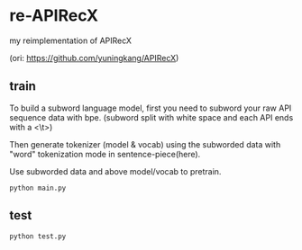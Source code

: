 # re-APIRecX

my reimplementation of APIRecX

(ori: https://github.com/yuningkang/APIRecX)

## train
To build a subword language model, first you need to subword your raw API sequence data with bpe.
(subword split with white space and each API ends with a <\t>)

Then generate tokenizer (model & vocab) using the subworded data with "word" tokenization mode in sentence-piece(here).

Use subworded data and above model/vocab to pretrain.

`python main.py`

## test

`python test.py`